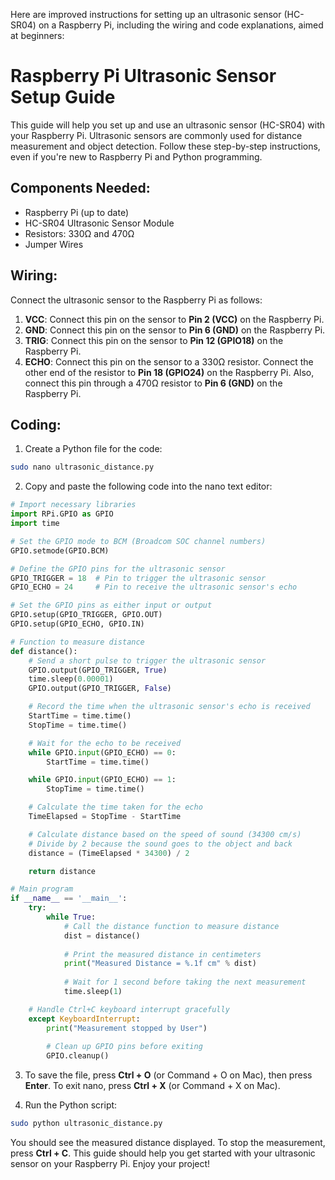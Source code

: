 Here are improved instructions for setting up an ultrasonic sensor (HC-SR04) on a Raspberry Pi, including the wiring and code explanations, aimed at beginners:

# Raspberry Pi Ultrasonic Sensor Setup Guide

This guide will help you set up and use an ultrasonic sensor (HC-SR04) with your Raspberry Pi. Ultrasonic sensors are commonly used for distance measurement and object detection. Follow these step-by-step instructions, even if you're new to Raspberry Pi and Python programming.

## Components Needed:

- Raspberry Pi (up to date)
- HC-SR04 Ultrasonic Sensor Module
- Resistors: 330Ω and 470Ω
- Jumper Wires

## Wiring:

Connect the ultrasonic sensor to the Raspberry Pi as follows:

1. **VCC**: Connect this pin on the sensor to **Pin 2 (VCC)** on the Raspberry Pi.
2. **GND**: Connect this pin on the sensor to **Pin 6 (GND)** on the Raspberry Pi.
3. **TRIG**: Connect this pin on the sensor to **Pin 12 (GPIO18)** on the Raspberry Pi.
4. **ECHO**: Connect this pin on the sensor to a 330Ω resistor. Connect the other end of the resistor to **Pin 18 (GPIO24)** on the Raspberry Pi. Also, connect this pin through a 470Ω resistor to **Pin 6 (GND)** on the Raspberry Pi.

## Coding:

1. Create a Python file for the code:

```bash
sudo nano ultrasonic_distance.py
```

2. Copy and paste the following code into the nano text editor:

```python
# Import necessary libraries
import RPi.GPIO as GPIO
import time

# Set the GPIO mode to BCM (Broadcom SOC channel numbers)
GPIO.setmode(GPIO.BCM)

# Define the GPIO pins for the ultrasonic sensor
GPIO_TRIGGER = 18  # Pin to trigger the ultrasonic sensor
GPIO_ECHO = 24     # Pin to receive the ultrasonic sensor's echo

# Set the GPIO pins as either input or output
GPIO.setup(GPIO_TRIGGER, GPIO.OUT)
GPIO.setup(GPIO_ECHO, GPIO.IN)

# Function to measure distance
def distance():
    # Send a short pulse to trigger the ultrasonic sensor
    GPIO.output(GPIO_TRIGGER, True)
    time.sleep(0.00001)
    GPIO.output(GPIO_TRIGGER, False)

    # Record the time when the ultrasonic sensor's echo is received
    StartTime = time.time()
    StopTime = time.time()

    # Wait for the echo to be received
    while GPIO.input(GPIO_ECHO) == 0:
        StartTime = time.time()

    while GPIO.input(GPIO_ECHO) == 1:
        StopTime = time.time()

    # Calculate the time taken for the echo
    TimeElapsed = StopTime - StartTime

    # Calculate distance based on the speed of sound (34300 cm/s)
    # Divide by 2 because the sound goes to the object and back
    distance = (TimeElapsed * 34300) / 2

    return distance

# Main program
if __name__ == '__main__':
    try:
        while True:
            # Call the distance function to measure distance
            dist = distance()
            
            # Print the measured distance in centimeters
            print("Measured Distance = %.1f cm" % dist)
            
            # Wait for 1 second before taking the next measurement
            time.sleep(1)

    # Handle Ctrl+C keyboard interrupt gracefully
    except KeyboardInterrupt:
        print("Measurement stopped by User")
        
        # Clean up GPIO pins before exiting
        GPIO.cleanup()
```

3. To save the file, press **Ctrl + O** (or Command + O on Mac), then press **Enter**. To exit nano, press **Ctrl + X** (or Command + X on Mac).

4. Run the Python script:

```bash
sudo python ultrasonic_distance.py
```

You should see the measured distance displayed. To stop the measurement, press **Ctrl + C**. This guide should help you get started with your ultrasonic sensor on your Raspberry Pi. Enjoy your project!
